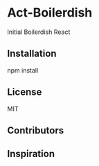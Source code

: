 # Act-Boilerdish
Initial Boilerdish React

## Installation
npm install

## License
MIT

## Contributors

## Inspiration



